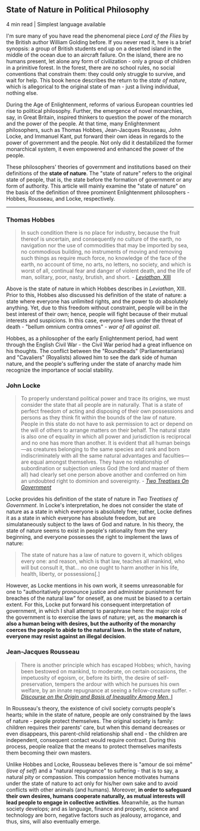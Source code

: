 ## State of Nature in Political Philosophy

4 min read | Simplest language available

I'm sure many of you have read the phenomenal piece *Lord of the Flies* by the British author William Golding before. If you never read it, here is a brief synopsis: a group of British students end up on a deserted island in the middle of the ocean due to an aircraft failure. On the island, there are no humans present, let alone any form of civilization - only a group of children in a primitive forest. In the forest, there are no school rules, no social conventions that constrain them: they could only struggle to survive, and wait for help. This book hence describes the return to the *state of nature*, which is allegorical to the original state of man - just a living individual, nothing else.

During the Age of Enlightenment, reforms of various European countries led rise to political philosophy. Further, the emergence of novel monarchies, say, in Great Britain, inspired thinkers to question the power of the monarch and the power of the people. At that time, many Enlightenment philosophers, such as Thomas Hobbes, Jean-Jacques Rousseau, John Locke, and Immanuel Kant, put forward their own ideas in regards to the power of government and the people. Not only did it destabilized the former monarchical system, it even empowered and enhanced the power of the people.

These philosophers' theories of government and institutions based on their definitions of the **state of nature**. The "state of nature" refers to the original state of people, that is, the state before the formation of government or any form of authority. This article will mainly examine the "state of nature" on the basis of the definition of three prominent Enlightenment philosophers - Hobbes, Rousseau, and Locke, respectively.

----------

### Thomas Hobbes

> In such condition there is no place for industry, because the fruit thereof is uncertain, and consequently no culture of the earth, no navigation nor the use of commodities that may be imported by sea, no commodious building, no instruments of moving and removing such things as require much force, no knowledge of the face of the earth, no account of time, no arts, no letters, no society, and which is worst of all, continual fear and danger of violent death, and the life of man, solitary, poor, nasty, brutish, and short. - [*Leviathan*, XIII](https://en.wikipedia.org/wiki/Leviathan_(Hobbes_book))

Above is the state of nature in which Hobbes describes in *Leviathan*, XIII. Prior to this, Hobbes also discussed his definition of the state of nature: a state where everyone has unlimited rights, and the power to do absolutely anything. Yet, due to this freedom without constraint, people will be in the best interest of their own; hence, people will fight because of their mutual interests and suspicions. In this case, everyone lives under the threat of death - "bellum omnium contra omnes" - *war of all against all*.

Hobbes, as a philosopher of the early Enlightenment period, had went through the English Civil War - the Civil War period had a great influence on his thoughts. The conflict between the "Roundheads" (Parliamentarians) and "Cavaliers" (Royalists) allowed him to see the dark side of human nature, and the people's suffering under the state of anarchy made him recognize the importance of social stability.

### John Locke

> To properly understand political power and trace its origins, we must consider the state that all people are in naturally. That is a state of perfect freedom of acting and disposing of their own possessions and persons as they think fit within the bounds of the law of nature. People in this state do not have to ask permission to act or depend on the will of others to arrange matters on their behalf. The natural state is also one of equality in which all power and jurisdiction is reciprocal and no one has more than another. It is evident that all human beings—as creatures belonging to the same species and rank and born indiscriminately with all the same natural advantages and faculties—are equal amongst themselves. They have no relationship of subordination or subjection unless God (the lord and master of them all) had clearly set one person above another and conferred on him an undoubted right to dominion and sovereignty. - [*Two Treatises On Government*](https://en.wikipedia.org/wiki/Two_Treatises_of_Government)

Locke provides his definition of the state of nature in *Two Treatises of Government*. In Locke's interpretation, he does not consider the state of nature as a state in which everyone is absolutely free; rather, Locke defines it as a state in which everyone has absolute freedom, but are simulataneously subject to the laws of God and nature. In his theory, the state of nature seems to exist in people's rationality from the very beginning, and everyone possesses the right to implement the laws of nature:
> The state of nature has a law of nature to govern it, which obliges every one: and reason, which is that law, teaches all mankind, who will but consult it, that... no one ought to harm another in his life, health, liberty, or possessions[.]

However, as Locke mentions in his own work, it seems unreasonable for one to "authoritatively pronounce justice and administer punishment for breaches of the natural law" for oneself, as one must be biased to a certain extent. For this, Locke put forward his consequent interpretation of government, in which I shall attempt to paraphrase here: the major role of the government is to exercise the laws of nature; yet, as the **monarch is also a human being with desires, but the authority of the monarchy coerces the people to abide to the natural laws. In the state of nature, everyone may resist against an illegal decision**.

### Jean-Jacques Rousseau
> There is another principle which has escaped Hobbes; which, having been bestowed on mankind, to moderate, on certain occasions, the impetuosity of egoism, or, before its birth, the desire of self-preservation, tempers the ardour with which he pursues his own welfare, by an innate repugnance at seeing a fellow-creature suffer. - [*Discourse on the Origin and Basis of Inequality Among Men*, I](https://en.wikipedia.org/wiki/Discourse_on_Inequality)

In Rousseau's theory, the existence of civil society corrupts people's hearts; while in the state of nature, people are only constrained by the laws of nature - people protect themselves. The original society is family: children requires their parents' care, but when this demand decreases or even disappears, this parent-child relationship shall end - the children are independent, consequent contact would require contract. During this process, people realize that the means to protect themselves manifests them becoming their own masters.

Unlike Hobbes and Locke, Rousseau believes there is "amour de soi même" (*love of self*) and a "natural repugnance" to suffering - that is to say, a natural pity or compassion. This compassion hence motivates humans under the state of nature to act only for his/her own sake and to avoid conflicts with other animals (and humans). Moreover, **in order to safeguard their own desires, humans cooperate naturally, as mutual interests will lead people to engage in collective activities**. Meanwhile, as the human society develops; and as language, finance and property, science and technology are born, negative factors such as jealousy, arrogance, and thus, sins, will also eventually emerge.
